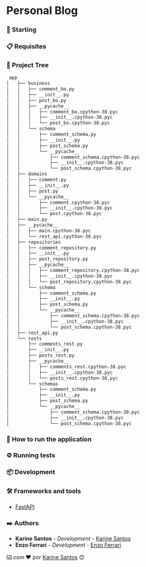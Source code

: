 # Personal Blog


### 🚀 Starting


### 📋 Requisites


### 🔩 Project Tree

```sh
 app
│   ├── business
│   │   ├── comment_bo.py
│   │   ├── __init__.py
│   │   ├── post_bo.py
│   │   ├── __pycache__
│   │   │   ├── comment_bo.cpython-38.pyc
│   │   │   ├── __init__.cpython-38.pyc
│   │   │   └── post_bo.cpython-38.pyc
│   │   └── schema
│   │       ├── comment_schema.py
│   │       ├── __init__.py
│   │       ├── post_schema.py
│   │       └── __pycache__
│   │           ├── comment_schema.cpython-38.pyc
│   │           ├── __init__.cpython-38.pyc
│   │           └── post_schema.cpython-38.pyc
│   ├── domains
│   │   ├── comment.py
│   │   ├── __init__.py
│   │   ├── post.py
│   │   └── __pycache__
│   │       ├── comment.cpython-38.pyc
│   │       ├── __init__.cpython-38.pyc
│   │       └── post.cpython-38.pyc
│   ├── main.py
│   ├── __pycache__
│   │   ├── main.cpython-38.pyc
│   │   └── rest_api.cpython-38.pyc
│   ├── repositories
│   │   ├── comment_repository.py
│   │   ├── __init__.py
│   │   ├── post_repository.py
│   │   ├── __pycache__
│   │   │   ├── comment_repository.cpython-38.pyc
│   │   │   ├── __init__.cpython-38.pyc
│   │   │   └── post_repository.cpython-38.pyc
│   │   └── schema
│   │       ├── comment_schema.py
│   │       ├── __init__.py
│   │       ├── post_schema.py
│   │       └── __pycache__
│   │           ├── comment_schema.cpython-38.pyc
│   │           ├── __init__.cpython-38.pyc
│   │           └── post_schema.cpython-38.pyc
│   ├── rest_api.py
│   └── rests
│       ├── comments_rest.py
│       ├── __init__.py
│       ├── posts_rest.py
│       ├── __pycache__
│       │   ├── comments_rest.cpython-38.pyc
│       │   ├── __init__.cpython-38.pyc
│       │   └── posts_rest.cpython-38.pyc
│       └── schemas
│           ├── comment_schema.py
│           ├── __init__.py
│           ├── post_schema.py
│           └── __pycache__
│               ├── comment_schema.cpython-38.pyc
│               ├── __init__.cpython-38.pyc
│               └── post_schema.cpython-38.pyc
```

### 🔧 How to run the application


### ⚙️ Running tests


### 📦 Development


### 🛠️ Frameworks and tools

* [FastAPI](https://fastapi.tiangolo.com/)


### ✒️ Authors

* **Karine Santos** - *Development* - [Karine Santos](https://github.com/Karinecasant)
* **Enzo Ferrari** - *Development* - [Enzo Ferrari](https://github.com/ferrarienz0)


⌨️ com ❤️ por [Karine Santos](https://github.com/Karinecasant) 😊
